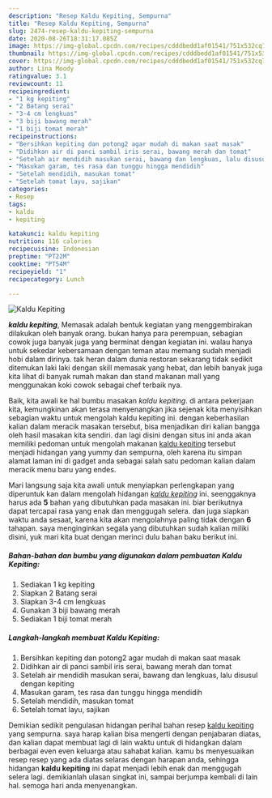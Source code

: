 ```yaml
---
description: "Resep Kaldu Kepiting, Sempurna"
title: "Resep Kaldu Kepiting, Sempurna"
slug: 2474-resep-kaldu-kepiting-sempurna
date: 2020-08-26T18:31:17.085Z
image: https://img-global.cpcdn.com/recipes/cdddbedd1af01541/751x532cq70/kaldu-kepiting-foto-resep-utama.jpg
thumbnail: https://img-global.cpcdn.com/recipes/cdddbedd1af01541/751x532cq70/kaldu-kepiting-foto-resep-utama.jpg
cover: https://img-global.cpcdn.com/recipes/cdddbedd1af01541/751x532cq70/kaldu-kepiting-foto-resep-utama.jpg
author: Lina Moody
ratingvalue: 3.1
reviewcount: 11
recipeingredient:
- "1 kg kepiting"
- "2 Batang serai"
- "3-4 cm lengkuas"
- "3 biji bawang merah"
- "1 biji tomat merah"
recipeinstructions:
- "Bersihkan kepiting dan potong2 agar mudah di makan saat masak"
- "Didihkan air di panci sambil iris serai, bawang merah dan tomat"
- "Setelah air mendidih masukan serai, bawang dan lengkuas, lalu disusul dengan kepiting"
- "Masukan garam, tes rasa dan tunggu hingga mendidih"
- "Setelah mendidih, masukan tomat"
- "Setelah tomat layu, sajikan"
categories:
- Resep
tags:
- kaldu
- kepiting

katakunci: kaldu kepiting 
nutrition: 116 calories
recipecuisine: Indonesian
preptime: "PT22M"
cooktime: "PT54M"
recipeyield: "1"
recipecategory: Lunch

---
```



![Kaldu Kepiting](https://img-global.cpcdn.com/recipes/cdddbedd1af01541/751x532cq70/kaldu-kepiting-foto-resep-utama.jpg)

<b><i>kaldu kepiting</i></b>, Memasak adalah bentuk kegiatan yang menggembirakan dilakukan oleh banyak orang. bukan hanya para perempuan, sebagian cowok juga banyak juga yang berminat dengan kegiatan ini. walau hanya untuk sekedar kebersamaan dengan teman atau memang sudah menjadi hobi dalam dirinya. tak heran dalam dunia restoran sekarang tidak sedikit ditemukan laki laki dengan skill memasak yang hebat, dan lebih banyak juga kita lihat di banyak rumah makan dan stand makanan mall yang menggunakan koki cowok sebagai chef terbaik nya.

Baik, kita awali ke hal bumbu masakan <i>kaldu kepiting</i>. di antara pekerjaan kita, kemungkinan akan terasa menyenangkan jika sejenak kita menyisihkan sebagian waktu untuk mengolah kaldu kepiting ini. dengan keberhasilan kalian dalam meracik masakan tersebut, bisa menjadikan diri kalian bangga oleh hasil masakan kita sendiri. dan lagi disini dengan situs ini anda akan memiliki pedoman untuk mengolah makanan <u>kaldu kepiting</u> tersebut menjadi hidangan yang yummy dan sempurna, oleh karena itu simpan alamat laman ini di gadget anda sebagai salah satu pedoman kalian dalam meracik menu baru yang endes.




Mari langsung saja kita awali untuk menyiapkan perlengkapan yang diperuntuk kan dalam mengolah hidangan <u><i>kaldu kepiting</i></u> ini. seenggaknya harus ada <b>5</b> bahan yang dibutuhkan pada masakan ini. biar berikutnya dapat tercapai rasa yang enak dan menggugah selera. dan juga siapkan waktu anda sesaat, karena kita akan mengolahnya paling tidak dengan <b>6</b> tahapan. saya menginginkan segala yang dibutuhkan sudah kalian miliki disini, yuk mari kita buat dengan merinci dulu bahan baku berikut ini.

<!--inarticleads1-->

##### Bahan-bahan dan bumbu yang digunakan dalam pembuatan Kaldu Kepiting:

1. Sediakan 1 kg kepiting
1. Siapkan 2 Batang serai
1. Siapkan 3-4 cm lengkuas
1. Gunakan 3 biji bawang merah
1. Sediakan 1 biji tomat merah




<!--inarticleads2-->

##### Langkah-langkah membuat Kaldu Kepiting:

1. Bersihkan kepiting dan potong2 agar mudah di makan saat masak
1. Didihkan air di panci sambil iris serai, bawang merah dan tomat
1. Setelah air mendidih masukan serai, bawang dan lengkuas, lalu disusul dengan kepiting
1. Masukan garam, tes rasa dan tunggu hingga mendidih
1. Setelah mendidih, masukan tomat
1. Setelah tomat layu, sajikan




Demikian sedikit pengulasan hidangan perihal bahan resep <u>kaldu kepiting</u> yang sempurna. saya harap kalian bisa mengerti dengan penjabaran diatas, dan kalian dapat membuat lagi di lain waktu untuk di hidangkan dalam berbagai even even keluarga atau sahabat kalian. kamu bs menyesuaikan resep resep yang ada diatas selaras dengan harapan anda, sehingga hidangan <b>kaldu kepiting</b> ini dapat menjadi lebih enak dan menggugah selera lagi. demikianlah ulasan singkat ini, sampai berjumpa kembali di lain hal. semoga hari anda menyenangkan.
